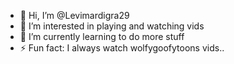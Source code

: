 - 👋 Hi, I’m @Levimardigra29
- 👀 I’m interested in playing and watching vids 
- 🌱 I’m currently learning to do more stuff
- ⚡ Fun fact: I always watch wolfygoofytoons vids..

<!---
Levimardigra29/Levimardigra29 is a ✨ special ✨ repository because its `README.md` (this file) appears on your GitHub profile.
You can click the Preview link to take a look at your changes.
--->
